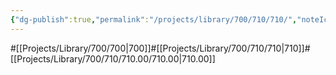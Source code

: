 ```yaml
---
{"dg-publish":true,"permalink":"/projects/library/700/710/710/","noteIcon":"0","created":"2024-01-31T10:10:26.884+09:00","updated":"2024-02-05T12:40:32.124+09:00"}
---
```


#[[Projects/Library/700/700\|700]]#[[Projects/Library/700/710/710\|710]]#[[Projects/Library/700/710/710.00/710.00\|710.00]]



